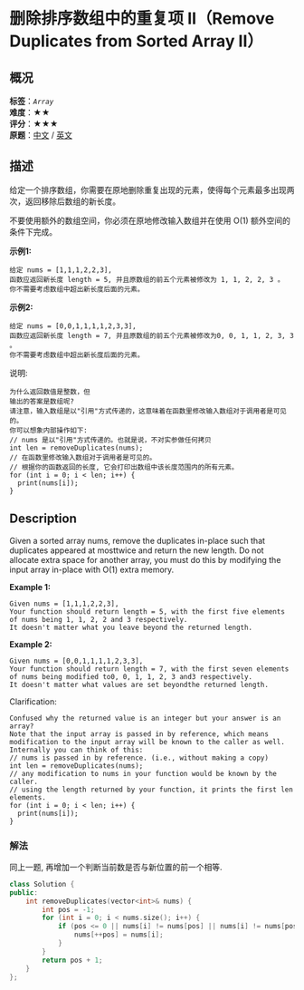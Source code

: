 # 删除排序数组中的重复项 II（Remove Duplicates from Sorted Array II）
## 概况
**标签**：*`Array`*<br>
**难度**：★★<br>
**评分**：★★★<br>
**原题**：[中文](https://leetcode-cn.com/problems/remove-duplicates-from-sorted-array-ii) / [英文](https://leetcode.com/problems/remove-duplicates-from-sorted-array-ii)

## 描述
给定一个排序数组，你需要在原地删除重复出现的元素，使得每个元素最多出现两次，返回移除后数组的新长度。

不要使用额外的数组空间，你必须在原地修改输入数组并在使用 O(1) 额外空间的条件下完成。

**示例1:**
```
给定 nums = [1,1,1,2,2,3],
函数应返回新长度 length = 5, 并且原数组的前五个元素被修改为 1, 1, 2, 2, 3 。
你不需要考虑数组中超出新长度后面的元素。
```

**示例2:**
```
给定 nums = [0,0,1,1,1,1,2,3,3],
函数应返回新长度 length = 7, 并且原数组的前五个元素被修改为0, 0, 1, 1, 2, 3, 3 。
你不需要考虑数组中超出新长度后面的元素。
```

说明:

    为什么返回数值是整数，但
    输出的答案是数组呢?
    请注意，输入数组是以"引用"方式传递的，这意味着在函数里修改输入数组对于调用者是可见的。
    你可以想象内部操作如下:
    // nums 是以"引用"方式传递的。也就是说，不对实参做任何拷贝
    int len = removeDuplicates(nums);
    // 在函数里修改输入数组对于调用者是可见的。
    // 根据你的函数返回的长度, 它会打印出数组中该长度范围内的所有元素。
    for (int i = 0; i < len; i++) {
      print(nums[i]);
    }

## Description
Given a sorted array nums, remove the duplicates in-place such that duplicates appeared at mosttwice and return the new length.
Do not allocate extra space for another array, you must do this by modifying the input array in-place with O(1) extra memory.

**Example 1:**
```
Given nums = [1,1,1,2,2,3],
Your function should return length = 5, with the first five elements of nums being 1, 1, 2, 2 and 3 respectively.
It doesn't matter what you leave beyond the returned length.
```

**Example 2:**
```
Given nums = [0,0,1,1,1,1,2,3,3],
Your function should return length = 7, with the first seven elements of nums being modified to0, 0, 1, 1, 2, 3 and3 respectively.
It doesn't matter what values are set beyondthe returned length.
```

Clarification:

    Confused why the returned value is an integer but your answer is an array?
    Note that the input array is passed in by reference, which means modification to the input array will be known to the caller as well.
    Internally you can think of this:
    // nums is passed in by reference. (i.e., without making a copy)
    int len = removeDuplicates(nums);
    // any modification to nums in your function would be known by the caller.
    // using the length returned by your function, it prints the first len elements.
    for (int i = 0; i < len; i++) {
      print(nums[i]);
    }


### 解法
同上一题, 再增加一个判断当前数是否与新位置的前一个相等.
```c++
class Solution {
public:
    int removeDuplicates(vector<int>& nums) {
        int pos = -1;
        for (int i = 0; i < nums.size(); i++) {
            if (pos <= 0 || nums[i] != nums[pos] || nums[i] != nums[pos-1]) {
                nums[++pos] = nums[i];
            }
        }
        return pos + 1;
    }
};
```